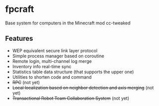 # fpcraft

Base system for computers in the Minecraft mod cc-tweaked

## Features

- WEP equivalent secure link layer protocol
- Simple process manager based on coroutine
- Remote login, multi-channel log merge
- Inventory info real-time sync
- Statistics table data structure (that supports the upper one) 
- Utilities to shorten code and command
- ~~RPC~~ (not yet)
- ~~Local localization based on neighbor detection and axis merging~~ (not yet)
- ~~Transactional Robot Team Collaboration System~~ (not yet)

